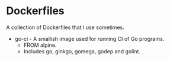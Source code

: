 # Dockerfiles

A collection of Dockerfiles that I use sometimes.

* go-ci - A smallish image used for running CI of Go programs.
  * FROM alpine.
  * Includes go, ginkgo, gomega, godep and golint.


